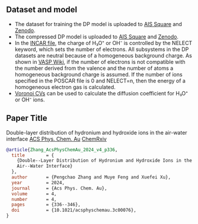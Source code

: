 ## Dataset and model
  - The dataset for training the DP model is uploaded to [AIS Square](https://www.aissquare.com/datasets/detail?pageType=datasets&name=SCAN_H2O_H3O_OH&id=243) and [Zenodo](https://zenodo.org/records/14306810).
  - The compressed DP model is uploaded to [AIS Square](https://www.aissquare.com/models/detail?pageType=models&name=SCAN_H2O_H3O_OH&id=242) and [Zenodo](https://zenodo.org/records/14306810).
  - In the [INCAR file](https://github.com/Zhang-pchao/DoubleLayerAirWater/tree/main/DP-GEN_Iteration/INCAR), the charge of H₃O⁺ or OH⁻ is controlled by the NELECT keyword, which sets the number of electrons. All subsystems in the DP datasets are neutral because of a homogeneous background charge. As shown in [VASP Wiki](https://www.vasp.at/wiki/index.php/NELECT), if the number of electrons is not compatible with the number derived from the valence and the number of atoms a homogeneous background charge is assumed. If the number of ions specified in the POSCAR file is 0 and NELECT=n, then the energy of a homogeneous electron gas is calculated.
  - [Voronoi CVs](https://github.com/Zhang-pchao/OilWaterInterface/tree/main/Ion_Diffusion_Coefficient) can be used to calculate the diffusion coefficient for H₃O⁺ or OH⁻ ions.

## Paper Title

Double-layer distribution of hydronium and hydroxide ions in the air-water interface [ACS Phys. Chem. Au](https://pubs.acs.org/doi/10.1021/acsphyschemau.3c00076) [ChemRxiv](https://chemrxiv.org/engage/chemrxiv/article-details/64a1f26aba3e99daef69917a)

```bibtex
@article{Zhang_AcsPhysChemAu_2024_v4_p336,
  title        = {
    {Double--Layer Distribution of Hydronium and Hydroxide Ions in the
    Air--Water Interface}
  },
  author       = {Pengchao Zhang and Muye Feng and Xuefei Xu},
  year         = 2024,
  journal      = {Acs Phys. Chem. Au},
  volume       = 4,
  number       = 4,
  pages        = {336--346},
  doi          = {10.1021/acsphyschemau.3c00076},
}

